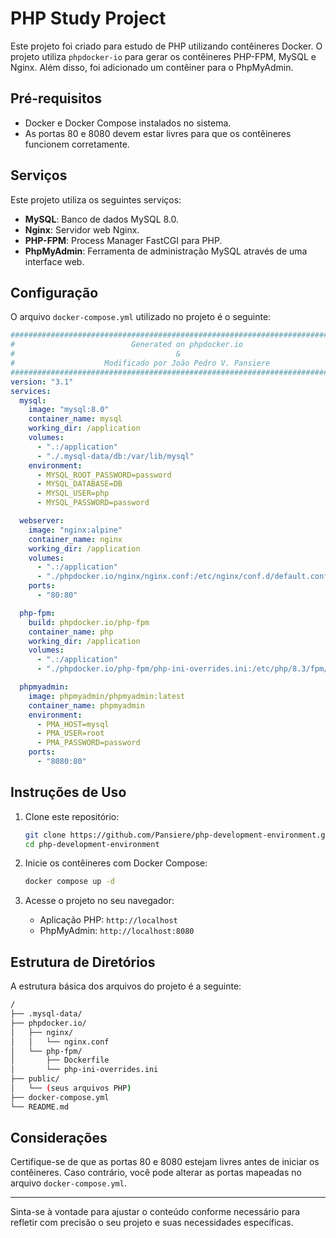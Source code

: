 # PHP Study Project

Este projeto foi criado para estudo de PHP utilizando contêineres Docker. O projeto utiliza `phpdocker-io` para gerar os contêineres PHP-FPM, MySQL e Nginx. Além disso, foi adicionado um contêiner para o PhpMyAdmin.

## Pré-requisitos

- Docker e Docker Compose instalados no sistema.
- As portas 80 e 8080 devem estar livres para que os contêineres funcionem corretamente.

## Serviços

Este projeto utiliza os seguintes serviços:

- **MySQL**: Banco de dados MySQL 8.0.
- **Nginx**: Servidor web Nginx.
- **PHP-FPM**: Process Manager FastCGI para PHP.
- **PhpMyAdmin**: Ferramenta de administração MySQL através de uma interface web.

## Configuração

O arquivo `docker-compose.yml` utilizado no projeto é o seguinte:

```yaml
###############################################################################
#                          Generated on phpdocker.io                          #
#                                    &                                        #
#                    Modificado por João Pedro V. Pansiere                    #
###############################################################################
version: "3.1"
services:
  mysql:
    image: "mysql:8.0"
    container_name: mysql
    working_dir: /application
    volumes:
      - ".:/application"
      - "./.mysql-data/db:/var/lib/mysql"
    environment:
      - MYSQL_ROOT_PASSWORD=password
      - MYSQL_DATABASE=DB
      - MYSQL_USER=php
      - MYSQL_PASSWORD=password

  webserver:
    image: "nginx:alpine"
    container_name: nginx
    working_dir: /application
    volumes:
      - ".:/application"
      - "./phpdocker.io/nginx/nginx.conf:/etc/nginx/conf.d/default.conf"
    ports:
      - "80:80"

  php-fpm:
    build: phpdocker.io/php-fpm
    container_name: php
    working_dir: /application
    volumes:
      - ".:/application"
      - "./phpdocker.io/php-fpm/php-ini-overrides.ini:/etc/php/8.3/fpm/conf.d/99-overrides.ini"

  phpmyadmin:
    image: phpmyadmin/phpmyadmin:latest
    container_name: phpmyadmin
    environment:
      - PMA_HOST=mysql
      - PMA_USER=root
      - PMA_PASSWORD=password
    ports:
      - "8080:80"
```

## Instruções de Uso

1. Clone este repositório:

   ```sh
   git clone https://github.com/Pansiere/php-development-environment.git
   cd php-development-environment
   ```

2. Inicie os contêineres com Docker Compose:

   ```sh
   docker compose up -d
   ```

3. Acesse o projeto no seu navegador:
   - Aplicação PHP: `http://localhost`
   - PhpMyAdmin: `http://localhost:8080`

## Estrutura de Diretórios

A estrutura básica dos arquivos do projeto é a seguinte:

```BASH
/
├── .mysql-data/
├── phpdocker.io/
│   ├── nginx/
│   │   └── nginx.conf
│   └── php-fpm/
│       ├── Dockerfile
│       └── php-ini-overrides.ini
├── public/
│   └── (seus arquivos PHP)
├── docker-compose.yml
└── README.md
```

## Considerações

Certifique-se de que as portas 80 e 8080 estejam livres antes de iniciar os contêineres. Caso contrário, você pode alterar as portas mapeadas no arquivo `docker-compose.yml`.

---

Sinta-se à vontade para ajustar o conteúdo conforme necessário para refletir com precisão o seu projeto e suas necessidades específicas.
